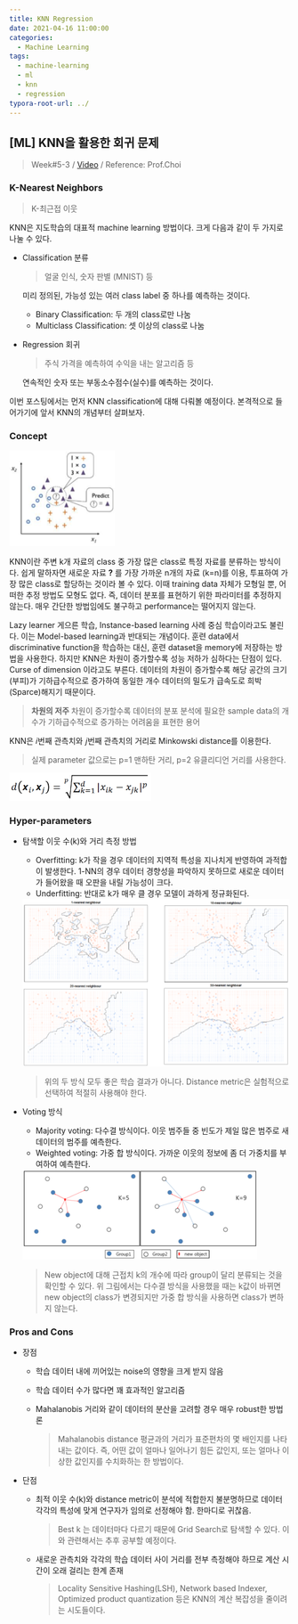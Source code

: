 ```yaml
---
title: KNN Regression
date: 2021-04-16 11:00:00
categories:
  - Machine Learning
tags:
  - machine-learning
  - ml
  - knn
  - regression
typora-root-url: ../
---
```




## [ML] KNN을 활용한 회귀 문제

> Week#5-3 / [Video](https://www.youtube.com/watch?v=w5RWGz5BxBY&list=PL1xKqHsVFgvktrttPFUK8ayVr0oTz5RoN&index=16) / Reference: Prof.Choi























### K-Nearest Neighbors

> K-최근접 이웃

KNN은 지도학습의 대표적 machine learning 방법이다. 크게 다음과 같이 두 가지로 나눌 수 있다.

- Classification 분류

  > 얼굴 인식, 숫자 판별 (MNIST) 등

  미리 정의된, 가능성 있는 여러 class label 중 하나를 예측하는 것이다.

  - Binary Classification: 두 개의 class로만 나눔
  - Multiclass Classification: 셋 이상의 class로 나눔

- Regression 회귀

  > 주식 가격을 예측하여 수익을 내는 알고리즘 등

  연속적인 숫자 또는 부동소수점수(실수)를 예측하는 것이다.



이번 포스팅에서는 먼저 KNN classification에 대해 다뤄볼 예정이다. 본격적으로 들어가기에 앞서 KNN의 개념부터 살펴보자.



### Concept

<img src="/images/post12-ml-w5/1.png" alt="knn" style="zoom:70%;border:none" />

KNN이란 주변 k개 자료의 class 중 가장 많은 class로 특정 자료를 분류하는 방식이다. 쉽게 말하자면 새로운 자료 **?** 를 가장 가까운 n개의 자료 (k=n)를 이용, 투표하여 가장 많은 class로 할당하는 것이라 볼 수 있다. 이때 training data 자체가 모형일 뿐, 어떠한 추정 방법도 모형도 없다. 즉, 데이터 분포를 표현하기 위한 파라미터를 추정하지 않는다. 매우 간단한 방법임에도 불구하고 performance는 떨어지지 않는다.

 Lazy learner 게으른 학습, Instance-based learning 사례 중심 학습이라고도 불린다. 이는 Model-based learning과 반대되는 개념이다. 훈련 data에서 discriminative function을 학습하는 대신, 훈련 dataset을 memory에 저장하는 방법을 사용한다. 하지만 KNN은 차원이 증가할수록 성능 저하가 심하다는 단점이 있다. Curse of dimension 이라고도 부른다. 데이터의 차원이 증가할수록 해당 공간의 크기(부피)가 기하급수적으로 증가하여 동일한 개수 데이터의 밀도가 급속도로 희박(Sparce)해지기 때문이다.

> **차원의 저주** 차원이 증가할수록 데이터의 분포 분석에 필요한 sample data의 개수가 기하급수적으로 증가하는 어려움을 표현한 용어

 KNN은 𝑖번째 관측치와 𝑗번째 관측치의 거리로 Minkowski distance를 이용한다.

> 실제 parameter 값으로는 p=1 맨하탄 거리, p=2 유클리디언 거리를 사용한다.

<img src="/images/post12-ml-w5/2.png" alt="minkowski" style="zoom:50%;border:none" />



### Hyper-parameters

- 탐색할 이웃 수(k)와 거리 측정 방법

  - Overfitting: k가 작을 경우 데이터의 지역적 특성을 지나치게 반영하여 과적합이 발생한다. 1-NN의 경우 데이터 경향성을 파악하지 못하므로 새로운 데이터가 들어왔을 때 오판을 내릴 가능성이 크다.
  - Underfitting: 반대로 k가 매우 클 경우 모델이 과하게 정규화된다.

  <img src="/images/post12-ml-w5/3.png" alt="over-under" style="zoom:50%;border:none" />

  > 위의 두 방식 모두 좋은 학습 결과가 아니다. Distance metric은 실험적으로 선택하여 적절히 사용해야 한다.

- Voting 방식

  - Majority voting: 다수결 방식이다. 이웃 범주들 중 빈도가 제일 많은 범주로 새 데이터의 범주를 예측한다.
  - Weighted voting: 가중 합 방식이다. 가까운 이웃의 정보에 좀 더 가중치를 부여하여 예측한다.

  <img src="/images/post12-ml-w5/4.png" alt="voting" style="zoom:50%;border:none" />

  > New object에 대해 근접치 k의 개수에 따라 group이 달리 분류되는 것을 확인할 수 있다. 위 그림에서는 다수결 방식을 사용했을 때는 k값이 바뀌면 new object의 class가 변경되지만 가중 합 방식을 사용하면 class가 변하지 않는다.



### Pros and Cons

- 장점

  - 학습 데이터 내에 끼어있는 noise의 영향을 크게 받지 않음

  - 학습 데이터 수가 많다면 꽤 효과적인 알고리즘

  - Mahalanobis 거리와 같이 데이터의 분산을 고려할 경우 매우 robust한 방법론

    > Mahalanobis distance 평균과의 거리가 표준편차의 몇 배인지를 나타내는 값이다. 즉, 어떤 값이 얼마나 일어나기 힘든 값인지, 또는 얼마나 이상한 값인지를 수치화하는 한 방법이다.

- 단점

  - 최적 이웃 수(k)와 distance metric이 분석에 적합한지 불분명하므로 데이터 각각의 특성에 맞게 연구자가 임의로 선정해야 함. 한마디로 귀찮음.

    > Best k 는 데이터마다 다르기 때문에 Grid Search로 탐색할 수 있다. 이와 관련해서는 추후 공부할 예정이다.

  - 새로운 관측치와 각각의 학습 데이터 사이 거리를 전부 측정해야 하므로 계산 시간이 오래 걸리는 한계 존재

    > Locality Sensitive Hashing(LSH), Network based Indexer, Optimized product quantization 등은 KNN의 계산 복잡성을 줄이려는 시도들이다.

















